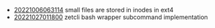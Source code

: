 - [20221006063114](/zet/20221006063114/README.md) small files are stored in inodes in ext4
- [20221027011800](/zet/20221027011800/README.md) zetcli bash wrapper subcommand implementation
